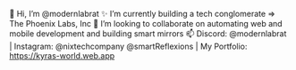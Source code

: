👋 Hi, I’m @modernlabrat
✨ I’m currently building a tech conglomerate => The Phoenix Labs, Inc
💞️ I’m looking to collaborate on automating web and mobile development and building smart mirrors
📫 Discord: @modernlabrat | Instagram: @nixtechcompany @smartReflexions | My Portfolio: https://kyras-world.web.app

<!---
modernlabrat/modernlabrat is a ✨ special ✨ repository because its `README.md` (this file) appears on your GitHub profile.
You can click the Preview link to take a look at your changes.
--->
